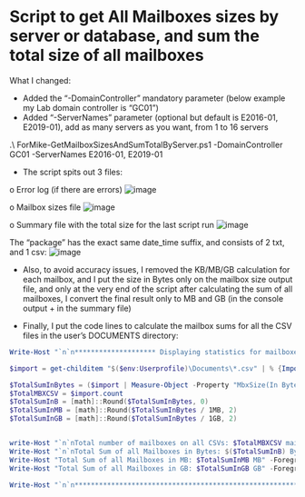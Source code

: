 # Script to get All  Mailboxes sizes by server or database, and sum the total size of all mailboxes
What I changed:

-	Added the “-DomainController” mandatory parameter (below example my Lab domain controller is “GC01”)
-	Added “-ServerNames” parameter (optional but default is E2016-01, E2019-01), add as many servers as you want, from 1 to 16 servers

.\ ForMike-GetMailboxSizesAndSumTotalByServer.ps1 -DomainController GC01 -ServerNames E2016-01, E2019-01 

-	The script spits out 3 files:

o	Error log (if there are errors)
 ![image](https://github.com/SammyKrosoft/Get-All-Mailboxes-sizes-by-database-and-sum-the-total-size-of-all-mailboxes/assets/33433229/26bef11c-5c20-4439-b66c-0e2aee8b5845)


o	Mailbox sizes file
 ![image](https://github.com/SammyKrosoft/Get-All-Mailboxes-sizes-by-database-and-sum-the-total-size-of-all-mailboxes/assets/33433229/ed45f72d-99ca-4911-bc2e-7894eee58066)


o	Summary file with the total size for the last script run
 ![image](https://github.com/SammyKrosoft/Get-All-Mailboxes-sizes-by-database-and-sum-the-total-size-of-all-mailboxes/assets/33433229/f4e44588-9e50-4f7f-8d37-71f7fd362661)



The “package” has the exact same date_time suffix, and consists of 2 txt, and 1 csv:
 ![image](https://github.com/SammyKrosoft/Get-All-Mailboxes-sizes-by-database-and-sum-the-total-size-of-all-mailboxes/assets/33433229/f00c49d9-7e0b-4d6f-bb5c-96b01f7803d1)


-	Also, to avoid accuracy issues, I removed the KB/MB/GB calculation for each mailbox, and I put the size in Bytes only on the mailbox size output file, and only at the very end of the script after calculating the sum of all mailboxes, I convert the final result only to MB and GB (in the console output + in the summary file)

-	Finally, I put the code lines to calculate the mailbox sums for all the CSV files in the user’s DOCUMENTS directory:

```powershell
Write-Host "`n`n******************** Displaying statistics for mailboxes information on ALL CSVs in the current directorty ********************"

$import = get-childitem "$($env:Userprofile)\Documents\*.csv" | % {Import-Csv $_}

$TotalSumInBytes = ($import | Measure-Object -Property "MbxSize(In Bytes)" -Sum).sum
$TotalMBXCSV = $import.count
$TotalSumInB = [math]::Round($TotalSumInBytes, 0)
$TotalSumInMB = [math]::Round($TotalSumInBytes / 1MB, 2)
$TotalSumInGB = [math]::Round($TotalSumInBytes / 1GB, 2)


write-Host "`n`nTotal number of mailboxes on all CSVs: $TotalMBXCSV mailboxes" -BackgroundColor Yellow -ForegroundColor blue
Write-Host "`n`nTotal Sum of all Mailboxes in Bytes: $($TotalSumInB) Bytes" -ForegroundColor Green -BackgroundColor Blue
Write-Host "Total Sum of all Mailboxes in MB: $TotalSumInMB MB" -ForegroundColor Yellow -BackgroundColor Blue
Write-Host "Total Sum of all Mailboxes in GB: $TotalSumInGB GB" -ForegroundColor White -BackgroundColor Blue

Write-Host "`n`n*******************************************************************************************************************************"
```

